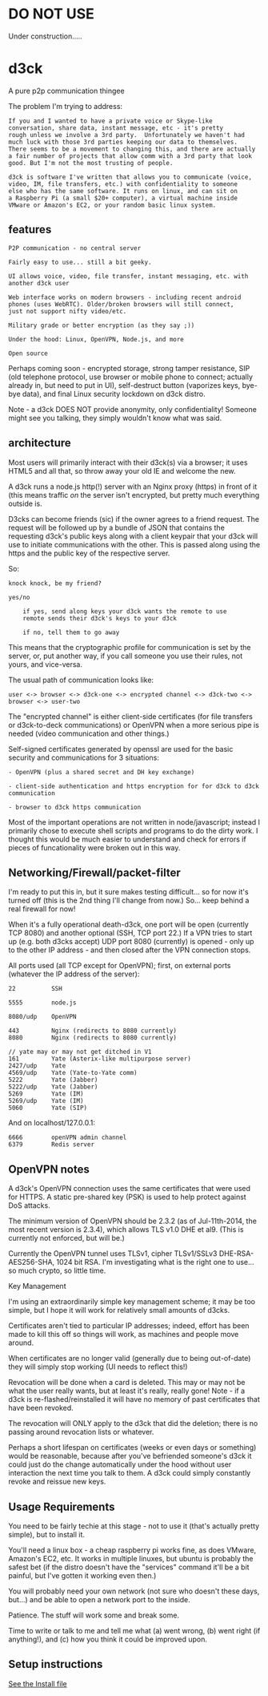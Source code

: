 
DO NOT USE
==========

Under construction.....



d3ck
====

A pure p2p communication thingee

The problem I'm trying to address:

    If you and I wanted to have a private voice or Skype-like
    conversation, share data, instant message, etc - it's pretty
    rough unless we involve a 3rd party.  Unfortunately we haven't had
    much luck with those 3rd parties keeping our data to themselves.
    There seems to be a movement to changing this, and there are actually
    a fair number of projects that allow comm with a 3rd party that look
    good. But I'm not the most trusting of people.

    d3ck is software I've written that allows you to communicate (voice,
    video, IM, file transfers, etc.) with confidentiality to someone
    else who has the same software. It runs on linux, and can sit on
    a Raspberry Pi (a small $20+ computer), a virtual machine inside
    VMware or Amazon's EC2, or your random basic linux system.


features
--------

    P2P communication - no central server

    Fairly easy to use... still a bit geeky.

    UI allows voice, video, file transfer, instant messaging, etc. with
    another d3ck user

    Web interface works on modern browsers - including recent android
    phones (uses WebRTC). Older/broken browsers will still connect,
    just not support nifty video/etc.

    Military grade or better encryption (as they say ;))

    Under the hood: Linux, OpenVPN, Node.js, and more

    Open source

Perhaps coming soon - encrypted storage, strong tamper resistance, SIP
(old telephone protocol, use browser or mobile phone to connect; actually
already in, but need to put in UI), self-destruct button (vaporizes keys,
bye-bye data), and final Linux security lockdown on d3ck distro.


Note - a d3ck DOES NOT provide anonymity, only confidentiality! Someone
might see you talking, they simply wouldn't know what was said.


architecture
------------

Most users will primarily interact with their d3ck(s) via a browser;
it uses HTML5 and all that, so throw away your old IE and welcome the new.

A d3ck runs a node.js http(!) server with an Nginx proxy (https) in front
of it (this means traffic *on* the server isn't encrypted, but pretty
much everything outside is.

D3cks can become friends (sic) if the owner agrees to a friend request.
The request will be followed up by a bundle of JSON that contains the
requesting d3ck's public keys along with a client keypair that your d3ck
will use to initiate communications with the other. This is passed along
using the https and the public key of the respective server.

So:

    knock knock, be my friend?

    yes/no

        if yes, send along keys your d3ck wants the remote to use
        remote sends their d3ck's keys to your d3ck

        if no, tell them to go away

This means that the cryptographic profile for communication is set by
the server, or, put another way, if you call someone you use their rules,
not yours, and vice-versa.


The usual path of communication looks like:

    user <-> browser <-> d3ck-one <-> encrypted channel <-> d3ck-two <-> browser <-> user-two

The "encrypted channel" is either client-side certificates (for file
transfers or d3ck-to-deck communications) or OpenVPN when a more serious
pipe is needed (video communication and other things.)

Self-signed certificates generated by openssl are used for the basic
security and communications for 3 situations:

    - OpenVPN (plus a shared secret and DH key exchange)

    - client-side authentication and https encryption for for d3ck to d3ck communication

    - browser to d3ck https communication


Most of the important operations are not written in node/javascript;
instead I primarily chose to execute shell scripts and programs to do
the dirty work. I thought this would be much easier to understand and
check for errors if pieces of funcationality were broken out in this way.


Networking/Firewall/packet-filter
---------------------------------

I'm ready to put this in, but it sure makes testing difficult... so for
now it's turned off (this is the 2nd thing I'll change from now.) So...
keep behind a real firewall for now!

When it's a fully operational death-d3ck, one port will be open (currently
TCP 8080) and another optional (SSH, TCP port 22.) If a VPN tries to start
up (e.g. both d3cks accept) UDP port 8080 (currently) is opened - only up
to the other IP address - and then closed after the VPN connection stops.

All ports used (all TCP except for OpenVPN); first, on external ports
(whatever the IP address of the server):

    22          SSH

    5555        node.js

    8080/udp    OpenVPN

    443         Nginx (redirects to 8080 currently)
    8080        Nginx (redirects to 8080 currently)

    // yate may or may not get ditched in V1
    161         Yate (Asterix-like multipurpose server)
    2427/udp    Yate
    4569/udp    Yate (Yate-to-Yate comm)
    5222        Yate (Jabber)
    5222/udp    Yate (Jabber)
    5269        Yate (IM)
    5269/udp    Yate (IM)
    5060        Yate (SIP)
    

And on localhost/127.0.0.1:

    6666        openVPN admin channel
    6379        Redis server



OpenVPN notes
-------------

A d3ck's OpenVPN connection uses the same certificates that were used
for HTTPS. A static pre-shared key (PSK) is used to help protect against
DoS attacks.

The minimum version of OpenVPN should be 2.3.2 (as of Jul-11th-2014,
the most recent version is 2.3.4), which allows TLS v1.0 DHE et al9. (This
is currently not enforced, but will be.)

Currently the OpenVPN tunnel uses TLSv1, cipher TLSv1/SSLv3
DHE-RSA-AES256-SHA, 1024 bit RSA. I'm investigating what is the right
one to use... so much crypto, so little time.

Key Management

I'm using an extraordinarily simple key management scheme; it may be
too simple, but I hope it will work for relatively small amounts of d3cks.

Certificates aren't tied to particular IP addresses; indeed, effort has
been made to kill this off so things will work, as machines and people
move around.

When certificates are no longer valid (generally due to being out-of-date)
they will simply stop working (UI needs to reflect this!)

Revocation will be done when a card is deleted. This may or may not
be what the user really wants, but at least it's really, really
gone! Note - if a d3ck is re-flashed/reinstalled it will have no memory
of past certificates that have been revoked.

The revocation will ONLY apply to the d3ck that did the deletion; there
is no passing around revocation lists or whatever.

Perhaps a short lifespan on certificates (weeks or even days or something)
would be reasonable, because after you've befriended someone's d3ck
it could just do the change automatically under the hood without user
interaction the next time you talk to them. A d3ck could simply constantly
revoke and reissue new keys.



Usage Requirements
------------------

You need to be fairly techie at this stage - not to use it (that's
actually pretty simple), but to install it.

You'll need a linux box - a cheap raspberry pi works fine, as does
VMware, Amazon's EC2, etc.  It works in multiple linuxes, but ubuntu
is probably the safest bet (if the distro doesn't have the "services"
command it'll be a bit painful, but I've gotten it working even then.)

You will probably need your own network (not sure who doesn't these days,
but...) and be able to open a network port to the inside.

Patience. The stuff will work some and break some.

Time to write or talk to me and tell me what (a) went wrong, (b) went
right (if anything!), and (c) how you think it could be improved upon.


Setup instructions 
------------------

[See the Install file](INSTALL.md)

